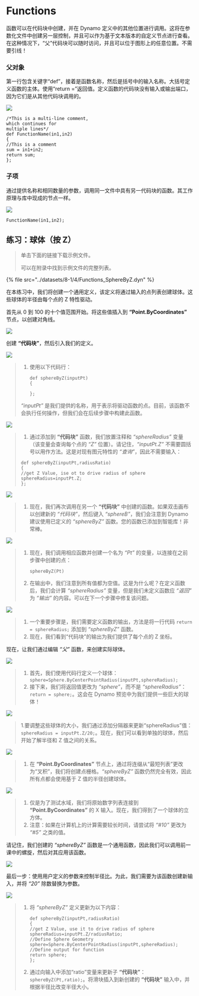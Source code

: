 # Functions

函数可以在代码块中创建，并在 Dynamo 定义中的其他位置进行调用。这将在参数化文件中创建另一层控制，并且可以作为基于文本版本的自定义节点进行查看。在这种情况下，“父”代码块可以随时访问，并且可以位于图形上的任意位置。不需要引线！

### 父对象

第一行包含关键字“def”，接着是函数名称，然后是括号中的输入名称。大括号定义函数的主体。使用“return =”返回值。定义函数的代码块没有输入或输出端口，因为它们是从其他代码块调用的。

![](../images/8-1/4/functionsparentdef.jpg)

```
/*This is a multi-line comment,
which continues for
multiple lines*/
def FunctionName(in1,in2)
{
//This is a comment
sum = in1+in2;
return sum;
};
```

### 子项

通过提供名称和相同数量的参数，调用同一文件中具有另一代码块的函数。其工作原理与库中现成的节点一样。

![](../images/8-1/4/functionschildrencalldef.jpg)

```
FunctionName(in1,in2);
```

## 练习：球体（按 Z）

> 单击下面的链接下载示例文件。
>
> 可以在附录中找到示例文件的完整列表。

{% file src="../datasets/8-1/4/Functions_SphereByZ.dyn" %}

在本练习中，我们将创建一个通用定义，该定义将通过输入的点列表创建球体。这些球体的半径由每个点的 Z 特性驱动。

首先从 0 到 100 的十个值范围开始。将这些值插入到 **“Point.ByCoordinates”** 节点，以创建对角线。

![](../images/8-1/4/functions-exercise-01.jpg)

创建 **“代码块”**，然后引入我们的定义。

![](../images/8-1/4/functions-exercise-02.jpg)

> 1.  使用以下代码行：
>
>     ```
>     def sphereByZ(inputPt)
>     {
>
>     };
>     ```
>
> _“inputPt”_ 是我们提供的名称，用于表示将驱动函数的点。目前，该函数不会执行任何操作，但我们会在后续步骤中构建此函数。

![](../images/8-1/4/functions-exercise-03.jpg)

> 1. 通过添加到 **“代码块”** 函数，我们放置注释和 _“sphereRadius”_ 变量（该变量会查询每个点的 _“Z”_ 位置）。请记住，_“inputPt.Z”_ 不需要圆括号以用作方法。这是对现有图元特性的 _“查询”_，因此不需要输入：
>
> ```
> def sphereByZ(inputPt,radiusRatio)
> {
> //get Z Value, ise ot to drive radius of sphere
> sphereRadius=inputPt.Z;
> };
> ```

![](../images/8-1/4/functions-exercise-04.jpg)

> 1. 现在，我们再次调用在另一个 **“代码块”** 中创建的函数。如果双击画布以创建新的 _“代码块”_，然后键入 _“sphereB”_，我们会注意到 Dynamo 建议使用已定义的 _“sphereByZ”_ 函数。您的函数已添加到智能库！非常棒。

![](../images/8-1/4/functions-exercise-05.jpg)

> 1.  现在，我们调用相应函数并创建一个名为 _“Pt”_ 的变量，以连接在之前步骤中创建的点：
>
>     ```
>     sphereByZ(Pt)
>     ```
> 2. 在输出中，我们注意到所有值都为空值。这是为什么呢？在定义函数后，我们会计算 _“sphereRadius”_ 变量，但是我们未定义函数应 _“返回”_ 为 _“输出”_ 的内容。可以在下一个步骤中修复该问题。

![](../images/8-1/4/functions-exercise-06.jpg)

> 1. 一个重要步骤是，我们需要定义函数的输出，方法是将一行代码 `return = sphereRadius;` 添加到 _“sphereByZ”_ 函数。
> 2. 现在，我们看到“代码块”的输出为我们提供了每个点的 Z 坐标。

现在，让我们通过编辑 _“父”_ 函数，来创建实际球体。

![](../images/8-1/4/functions-exercise-07.jpg)

> 1. 首先，我们使用代码行定义一个球体：`sphere=Sphere.ByCenterPointRadius(inputPt,sphereRadius);`
> 2. 接下来，我们将返回值更改为 _“sphere”_，而不是 _“sphereRadius”_：`return = sphere;`。这会在 Dynamo 预览中为我们提供一些巨大的球体！

![](../images/8-1/4/functions-exercise-08.jpg)

> 1\.要调整这些球体的大小，我们通过添加分隔器来更新“sphereRadius”值：`sphereRadius = inputPt.Z/20;`。现在，我们可以看到单独的球体，然后开始了解半径和 Z 值之间的关系。

![](../images/8-1/4/functions-exercise-09.jpg)

> 1. 在 **“Point.ByCoordinates”** 节点上，通过将连缀从“最短列表”更改为“叉积”，我们将创建点栅格。_“sphereByZ”_ 函数仍然完全有效，因此所有点都会使用基于 Z 值的半径创建球体。

![](../images/8-1/4/functions-exercise-10.jpg)

> 1. 仅是为了测试水域，我们将原始数字列表连接到 **“Point.ByCoordinates”** 的 X 输入。现在，我们得到了一个球体的立方体。
> 2. 注意：如果在计算机上的计算需要较长时间，请尝试将 _“#10”_ 更改为 _“#5”_ 之类的值。

请记住，我们创建的 _“sphereByZ”_ 函数是一个通用函数，因此我们可以调用前一课中的螺旋，然后对其应用该函数。

![](../images/8-1/4/functions-exercise-11.jpg)

最后一步：使用用户定义的参数来控制半径比。为此，我们需要为该函数创建新输入，并将 _“20”_ 除数替换为参数。

![](../images/8-1/4/functions-exercise-12.jpg)

> 1.  将 _“sphereByZ”_ 定义更新为以下内容：
>
>     ```
>     def sphereByZ(inputPt,radiusRatio)
>     {
>     //get Z Value, use it to drive radius of sphere
>     sphereRadius=inputPt.Z/radiusRatio;
>     //Define Sphere Geometry
>     sphere=Sphere.ByCenterPointRadius(inputPt,sphereRadius);
>     //Define output for function
>     return sphere;
>     };
>     ```
> 2. 通过向输入中添加“ratio”变量来更新子 **“代码块”**：`sphereByZ(Pt,ratio);`。将滑块插入到新创建的 **“代码块”** 输入中，并根据半径比改变半径大小。

